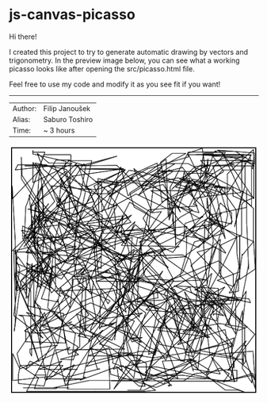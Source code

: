 # js-canvas-picasso

Hi there! 

I created this project to try to generate automatic drawing by vectors and trigonometry. In the preview image below, you can see what a working picasso looks like after opening the src/picasso.html file.<br> 

Feel free to use my code and modify it as you see fit if you want!

---
|||
|-|-|
| Author: | Filip Janoušek |
| Alias: | Saburo Toshiro |
| Time: | ~ 3 hours |

![preview](preview.png)